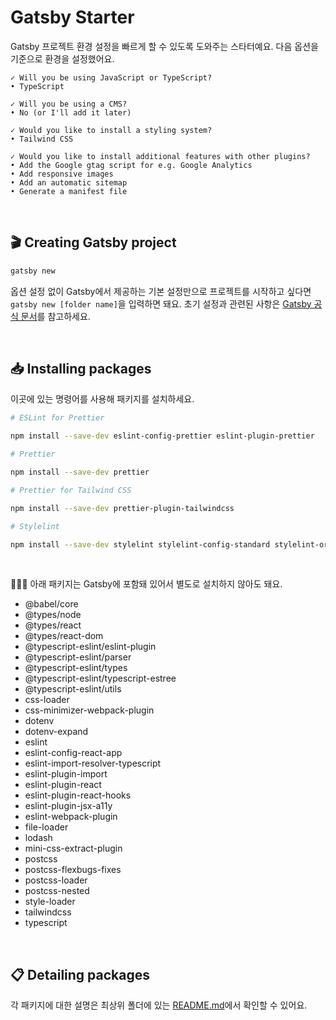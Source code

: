 # Gatsby Starter

Gatsby 프로젝트 환경 설정을 빠르게 할 수 있도록 도와주는 스타터예요. 다음 옵션을 기준으로 환경을 설정했어요.

```text
✓ Will you be using JavaScript or TypeScript?
• TypeScript

✓ Will you be using a CMS?
• No (or I'll add it later)

✓ Would you like to install a styling system?
• Tailwind CSS

✓ Would you like to install additional features with other plugins?
• Add the Google gtag script for e.g. Google Analytics
• Add responsive images
• Add an automatic sitemap
• Generate a manifest file
```

<br>

## 🎬 Creating Gatsby project

```bash
gatsby new
```

옵션 설정 없이 Gatsby에서 제공하는 기본 설정만으로 프로젝트를 시작하고 싶다면 `gatsby new [folder name]`을 입력하면 돼요. 초기 설정과 관련된 사항은 [Gatsby 공식 문서](https://www.gatsbyjs.com/docs/tutorial/getting-started/part-1/#create-a-gatsby-site)를 참고하세요.

<br>

## 📥 Installing packages

이곳에 있는 명령어를 사용해 패키지를 설치하세요.

```bash
# ESLint for Prettier

npm install --save-dev eslint-config-prettier eslint-plugin-prettier

# Prettier

npm install --save-dev prettier

# Prettier for Tailwind CSS

npm install --save-dev prettier-plugin-tailwindcss

# Stylelint

npm install --save-dev stylelint stylelint-config-standard stylelint-order
```

<br>

💁🏻‍♀️ 아래 패키지는 Gatsby에 포함돼 있어서 별도로 설치하지 않아도 돼요.

- @babel/core
- @types/node
- @types/react
- @types/react-dom
- @typescript-eslint/eslint-plugin
- @typescript-eslint/parser
- @typescript-eslint/types
- @typescript-eslint/typescript-estree
- @typescript-eslint/utils
- css-loader
- css-minimizer-webpack-plugin
- dotenv
- dotenv-expand
- eslint
- eslint-config-react-app
- eslint-import-resolver-typescript
- eslint-plugin-import
- eslint-plugin-react
- eslint-plugin-react-hooks
- eslint-plugin-jsx-a11y
- eslint-webpack-plugin
- file-loader
- lodash
- mini-css-extract-plugin
- postcss
- postcss-flexbugs-fixes
- postcss-loader
- postcss-nested
- style-loader
- tailwindcss
- typescript

<br>

## 📋 Detailing packages

각 패키지에 대한 설명은 최상위 폴더에 있는 [README.md](https://github.com/biniruu/starter-kit-frontend#detailing-packages)에서 확인할 수 있어요.

<br>

